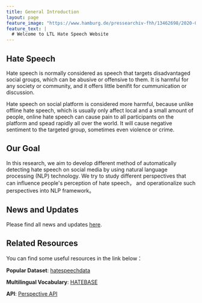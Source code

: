 ```yaml
---
title: General Introduction
layout: page
feature_image: "https://www.hamburg.de/pressearchiv-fhh/13462698/2020-01-14-jb-hasskommentare-im-internet/"
feature_text: |
  # Welcome to LTL Hate Speech Website
---
```


## Hate Speech

Hate speech is normally considered as speech that targets disadvantaged social groups, which can be abusive or offensive to them. It is harmful for any society or community, and it offers little benifit for cummunication or discussion. 

Hate speech on social platform is considered more harmful, because unlike offline hate speech, which is usually only affect local and a small amount of people, online hate speech can cause pain to all participants on the platform and spead rapidly all over the world. It will cause negative sentiment to the targeted group, sometimes even violence or crime.

## Our Goal

In this research, we aim to develop different method of automatically detecting hate speech on social media by using natural language processing (NLP) technology. We try to study different perspectives that can influence people's perception of hate speech， and operationalize such perspectives into NLP framework。

## News and Updates

Please find all news and updates [here](update.html).

## Related Resources

You can find some useful resources in the link below：

**Popular Dataset**: [hatespeechdata](http://hatespeechdata.com/)

**Multilingual Vocabulary**: [HATEBASE](https://hatebase.org/)

**API**: [Perspective API](https://www.perspectiveapi.com/#/home)